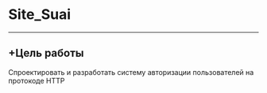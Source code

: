 # Site_Suai
____
## +Цель работы
Спроектировать и разработать систему авторизации пользователей на протокоде HTTP
